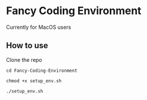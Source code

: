 # Fancy Coding Environment
Currently for MacOS users



## How to use

Clone the repo

`cd Fancy-Coding-Environment`

`chmod +x setup_env.sh`

`./setup_env.sh`
